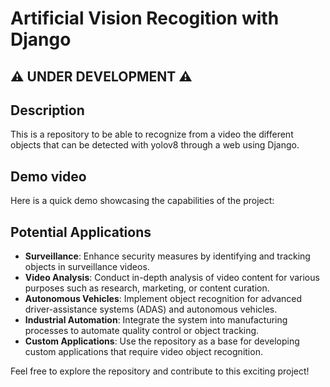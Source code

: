 # Artificial Vision Recogition with Django
## ⚠️ UNDER DEVELOPMENT ⚠️
## Description
This is a repository to be able to recognize from a video the different objects that can be detected with yolov8 through a web using Django.

## Demo video
Here is a quick demo showcasing the capabilities of the project:



## Potential Applications
- **Surveillance**: Enhance security measures by identifying and tracking objects in surveillance videos.
- **Video Analysis**: Conduct in-depth analysis of video content for various purposes such as research, marketing, or content curation.
- **Autonomous Vehicles**: Implement object recognition for advanced driver-assistance systems (ADAS) and autonomous vehicles.
- **Industrial Automation**: Integrate the system into manufacturing processes to automate quality control or object tracking.
- **Custom Applications**: Use the repository as a base for developing custom applications that require video object recognition.

Feel free to explore the repository and contribute to this exciting project!